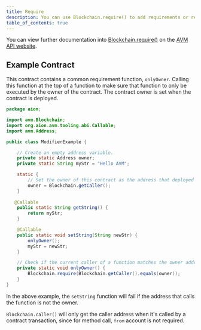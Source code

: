 ```yaml
---
title: Require
description: You can use Blockchain.require() to add requirements or restrictions for an action to be executed. It checks the provided condition is true or not. If it is false, it triggers a revert. This is sometimes called a modifier.
table_of_contents: true
---
```


You can view further documentation into [Blockchain.require()](https://avm-api.aion.network/avm/blockchain#section-section-require%28boolean%29) on the [AVM API website](https://avm-api.aion.network/).

## Example Contract

This contract contains a common requirement function, `onlyOwner`. Calling this function at the top of a function to make sure that function to only be executed by the owner of the contract. The contract owner is set when the contract is deployed.

```java
package aion;

import avm.Blockchain;
import org.aion.avm.tooling.abi.Callable;
import avm.Address;

public class ModifierExample {

    // Create an empty address variable.
    private static Address owner;
    private static String myStr = "Hello AVM";

    static {
        // Set the owner of this contract as the address that deployed it. This cannot be altered.
        owner = Blockchain.getCaller();
    }
  
   @Callable
    public static String getString() {
        return myStr;
    }

    @Callable
    public static void setString(String newStr) {
        onlyOwner();
        myStr = newStr;
    }

    // Check if the current caller of a function matches the owner address.
    private static void onlyOwner() {
        Blockchain.require(Blockchain.getCaller().equals(owner));
    }
}
```

In the above example, the `setString` function will fail if the address that calls the function is not the owner.

`Blockchain.caller()` will only get the caller address when it's called by a contract transaction, since for method call, `from` account is not required.
